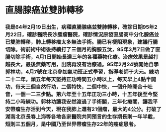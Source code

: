 # 直腸腺癌並雙肺轉移

### 我是64年2月19日出生，病種直腸腺癌並雙肺轉移，確診日期95年2月22日，確診醫院長沙腫瘤醫院，確診情況原發直腸高中分化腺癌並已雙肺轉移，肺上轉移瘤太多無法手術。腸已有梗阻現象，建議行腸切除。術前術中術後持續打了三個月的胸腺五汰，95年3月7日做了直腸切除手術，4月1日開始長達三年的各種藥物化療。治療效果是越打越長大，最後無藥可用，出院再沒有治療過。95年2月24號開始自學郭林功，4月7號在北京參加氣功班正式學習，指導老師于大元。練功二十二年，頭五年每天堅持正功時間五小時以上，每天早上4點半開功，毎天三個自然行功，二個特快，二個中快，一個升降開合十吐音，一個一二三步點。第六年至十五年正功三小時，十五年後至今堅持二小時練功。郭林功讓我安然渡過了手術關，三年化療關，讓我平安帶瘤生存活到今天，現在我肺上還有21個瘤，最大的4公分。打破了湖南北京長春上海等各地各家醫院共同預言的生存期長則一年半載，短則三五個月，是中國乃至世界帶瘤生存22年的癌症患者。
